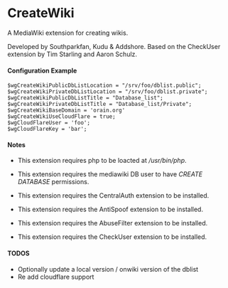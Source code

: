 CreateWiki
==========

A MediaWiki extension for creating wikis.

Developed by Southparkfan, Kudu & Addshore.
Based on the CheckUser extension by Tim Starling and Aaron Schulz.

#### Configuration Example
    $wgCreateWikiPublicDbListLocation = "/srv/foo/dblist.public";
    $wgCreateWikiPrivateDbListLocation = "/srv/foo/dblist.private";
    $wgCreateWikiPublicDbListTitle = "Database_list";
    $wgCreateWikiPrivateDbListTitle = "Database_list/Private";
    $wgCreateWikiBaseDomain = 'orain.org'
    $wgCreateWikiUseCloudFlare = true;
    $wgCloudFlareUser = 'foo';
    $wgCloudFlareKey = 'bar';

#### Notes
 - This extension requires php to be loacted at */usr/bin/php*.
 - This extension requires the mediawiki DB user to have *CREATE DATABASE* permissions.

 - This extension requires the CentralAuth extension to be installed.
 - This extension requires the AntiSpoof extension to be installed.
 - This extension requires the AbuseFilter extension to be installed.
 - This extension requires the CheckUser extension to be installed.

 #### TODOS
  - Optionally update a local version / onwiki version of the dblist
  - Re add cloudflare support
